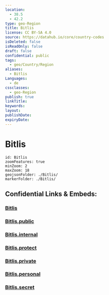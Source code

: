 ```yaml
---
location:
  - 38.5
  - 42.2
type: geo-Region
title: Bitlis
license: CC BY-SA 4.0
source: https://datahub.io/core/country-codes
isDeleted: false
isReadOnly: false
draft: false
confidential: public
tags:
  - geo/Country/Region
aliases:
  - Bitlis
Languages:
  - de
cssclasses:
  - geo-Region
publish: true
linkTitle:
keywords:
layout:
publishDate:
expiryDate:
---
```


# Bitlis

```leaflet
id: Bitlis
zoomFeatures: true 
minZoom: 2 
maxZoom: 18
geojsonFolder: ./Bitlis/
markerFolder: ./Bitlis/
```


## Confidential Links & Embeds: 

### [Bitlis](/_Standards/Earth/Continent/Europe/Europe~East/Turkey/Provinces~Turkey/Bitlis.md) 

### [Bitlis.public](/_public/Earth/Continent/Europe/Europe~East/Turkey/Provinces~Turkey/Bitlis.public.md) 

### [Bitlis.internal](/_internal/Earth/Continent/Europe/Europe~East/Turkey/Provinces~Turkey/Bitlis.internal.md) 

### [Bitlis.protect](/_protect/Earth/Continent/Europe/Europe~East/Turkey/Provinces~Turkey/Bitlis.protect.md) 

### [Bitlis.private](/_private/Earth/Continent/Europe/Europe~East/Turkey/Provinces~Turkey/Bitlis.private.md) 

### [Bitlis.personal](/_personal/Earth/Continent/Europe/Europe~East/Turkey/Provinces~Turkey/Bitlis.personal.md) 

### [Bitlis.secret](/_secret/Earth/Continent/Europe/Europe~East/Turkey/Provinces~Turkey/Bitlis.secret.md)

